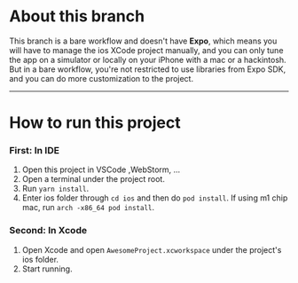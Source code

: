 # About this branch

This branch is a bare workflow and doesn't have **Expo**, which means you will have to manage the ios XCode project manually,
and you can only tune the app on a simulator or locally on your iPhone with a mac or a hackintosh. But in a bare workflow,
you're not restricted to use libraries from Expo SDK, and you can do more customization to the project.

***

# How to run this project
### First: In IDE
1. Open this project in VSCode ,WebStorm, ...
2. Open a terminal under the project root.
3. Run `yarn install`.
4. Enter ios folder through `cd ios` and then do `pod install`. If using m1 chip mac, run `arch -x86_64 pod install`.

### Second: In Xcode
1. Open Xcode and open `AwesomeProject.xcworkspace` under the project's ios folder.
2. Start running.
